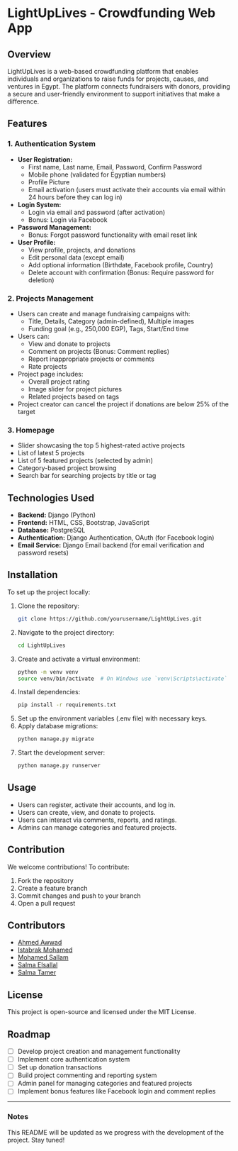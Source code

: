 # LightUpLives - Crowdfunding Web App

## Overview
LightUpLives is a web-based crowdfunding platform that enables individuals and organizations to raise funds for projects, causes, and ventures in Egypt. The platform connects fundraisers with donors, providing a secure and user-friendly environment to support initiatives that make a difference.

## Features
### 1. Authentication System
- **User Registration:**
  - First name, Last name, Email, Password, Confirm Password
  - Mobile phone (validated for Egyptian numbers)
  - Profile Picture
  - Email activation (users must activate their accounts via email within 24 hours before they can log in)
- **Login System:**
  - Login via email and password (after activation)
  - Bonus: Login via Facebook
- **Password Management:**
  - Bonus: Forgot password functionality with email reset link
- **User Profile:**
  - View profile, projects, and donations
  - Edit personal data (except email)
  - Add optional information (Birthdate, Facebook profile, Country)
  - Delete account with confirmation (Bonus: Require password for deletion)

### 2. Projects Management
- Users can create and manage fundraising campaigns with:
  - Title, Details, Category (admin-defined), Multiple images
  - Funding goal (e.g., 250,000 EGP), Tags, Start/End time
- Users can:
  - View and donate to projects
  - Comment on projects (Bonus: Comment replies)
  - Report inappropriate projects or comments
  - Rate projects
- Project page includes:
  - Overall project rating
  - Image slider for project pictures
  - Related projects based on tags
- Project creator can cancel the project if donations are below 25% of the target

### 3. Homepage
- Slider showcasing the top 5 highest-rated active projects
- List of latest 5 projects
- List of 5 featured projects (selected by admin)
- Category-based project browsing
- Search bar for searching projects by title or tag

## Technologies Used
- **Backend:** Django (Python)
- **Frontend:** HTML, CSS, Bootstrap, JavaScript
- **Database:** PostgreSQL
- **Authentication:** Django Authentication, OAuth (for Facebook login)
- **Email Service:** Django Email backend (for email verification and password resets)

## Installation
To set up the project locally:

1. Clone the repository:
   ```sh
   git clone https://github.com/yourusername/LightUpLives.git
   ```
2. Navigate to the project directory:
   ```sh
   cd LightUpLives
   ```
3. Create and activate a virtual environment:
   ```sh
   python -m venv venv
   source venv/bin/activate  # On Windows use `venv\Scripts\activate`
   ```
4. Install dependencies:
   ```sh
   pip install -r requirements.txt
   ```
5. Set up the environment variables (.env file) with necessary keys.
6. Apply database migrations:
   ```sh
   python manage.py migrate
   ```
7. Start the development server:
   ```sh
   python manage.py runserver
   ```

## Usage
- Users can register, activate their accounts, and log in.
- Users can create, view, and donate to projects.
- Users can interact via comments, reports, and ratings.
- Admins can manage categories and featured projects.

## Contribution
We welcome contributions! To contribute:
1. Fork the repository
2. Create a feature branch
3. Commit changes and push to your branch
4. Open a pull request

## Contributors
- [Ahmed Awwad](https://github.com/Ahmed-Awwad99)  
- [Istabrak Mohamed](https://github.com/istabrak001)  
- [Mohamed Sallam](https://github.com/Muhamed-Sallam)
- [Salma Elsallal](https://github.com/SALMASALLAL) 
- [Salma Tamer](https://github.com/salmaali15)   

## License
This project is open-source and licensed under the MIT License.

## Roadmap
- [ ] Develop project creation and management functionality
- [ ] Implement core authentication system
- [ ] Set up donation transactions
- [ ] Build project commenting and reporting system
- [ ] Admin panel for managing categories and featured projects
- [ ] Implement bonus features like Facebook login and comment replies

---
### Notes
This README will be updated as we progress with the development of the project. Stay tuned!
